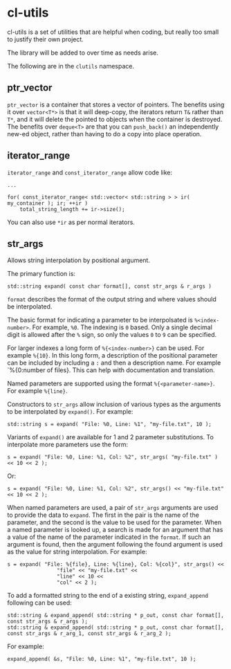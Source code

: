 cl-utils
========

cl-utils is a set of utilities that are helpful when coding, but
really too small to justify their own project.

The library will be added to over time as needs arise.

The following are in the `clutils` namespace.

ptr_vector
----------

`ptr_vector` is a container that stores a vector of pointers.  The benefits
using it over `vector<T*>` is that it will deep-copy, the iterators return
`T&` rather than `T*`, and it will delete the pointed to objects when the
container is destroyed.  The benefits over `deque<T>` are that you can
`push_back()` an independently new-ed object, rather than having to do a copy
into place operation.

iterator_range
--------------

`iterator_range` and `const_iterator_range` allow code like:


    ...

    for( const_iterator_range< std::vector< std::string > > ir( my_container ); ir; ++ir )
        total_string_length += ir->size();

You can also use `*ir` as per normal iterators.

str_args
--------
Allows string interpolation by positional argument.

The primary function is:

    std::string expand( const char format[], const str_args & r_args )

`format` describes the format of the output string and where values should
be interpolated.

The basic format for indicating a parameter to be interpolsated is
`%<index-number>`.  For example, `%0`.  The indexing is `0` based.
Only a single decimal digit is allowed after the `%` sign, so only the
values `0` to `9` can be specified.

For larger indexes a long form of `%{<index-number>}` can be used.
For example `%{10}`.  In this long form, a description of the positional
parameter can be included by including a `:` and then a description name.
For example `%{0:number of files}.  This can help with documentation and
translation.

Named parameters are supported using the format `%{<parameter-name>}`.
For example `%{line}`.

Constructors to `str_args` allow inclusion of various types as the arguments
to be interpolated by `expand()`.  For example:

    std::string s = expand( "File: %0, Line: %1", "my-file.txt", 10 );

Variants of `expand()` are available for 1 and 2 parameter substitutions.
To interpolate more parameters use the form:

    s = expand( "File: %0, Line: %1, Col: %2", str_args( "my-file.txt" ) << 10 << 2 );

Or:

    s = expand( "File: %0, Line: %1, Col: %2", str_args() << "my-file.txt" << 10 << 2 );

When named parameters are used, a pair of `str_args` arguments are used to
provide the data to `expand`.  The first in the pair is the name of the
parameter, and the second is the value to be used for the parameter.
When a named parameter is looked up, a search is made for an argument that
has a value of the name of the parameter indicated in the `format`.  If
such an argument is found, then the argument following the found argument
is used as the value for string interpolation.  For example:

    s = expand( "File: %{file}, Line: %{line}, Col: %{col}", str_args() <<
                    "file" << "my-file.txt" <<
                    "line" << 10 <<
                    "col" << 2 );

To add a formatted string to the end of a existing string, `expand_append`
following can be used:

    std::string & expand_append( std::string * p_out, const char format[], const str_args & r_args );
    std::string & expand_append( std::string * p_out, const char format[], const str_args & r_arg_1, const str_args & r_arg_2 );

For example:

    expand_append( &s, "File: %0, Line: %1", "my-file.txt", 10 );
